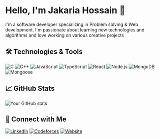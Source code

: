 # Hello, I'm Jakaria Hossain 👋

I'm a software developer specializing in Problem solving & Web development. I'm passionate about learning new technologies and algorithms and love working on various creative projects

## 🛠️ Technologies & Tools

![C](https://img.shields.io/badge/-C-A8B9CC?style=flat&logo=c&logoColor=white)
![C++](https://img.shields.io/badge/-C++-00599C?style=flat&logo=c%2B%2B&logoColor=white)
![JavaScript](https://img.shields.io/badge/-JavaScript-F7DF1E?style=flat&logo=javascript&logoColor=black)
![TypeScript](https://img.shields.io/badge/-TypeScript-3178C6?style=flat&logo=typescript&logoColor=white)
![React](https://img.shields.io/badge/-React-61DAFB?style=flat&logo=react&logoColor=black)
![Node.js](https://img.shields.io/badge/-Node.js-339933?style=flat&logo=node.js&logoColor=white)
![MongoDB](https://img.shields.io/badge/-MongoDB-4EA94B?style=flat&logo=mongodb&logoColor=white)
![Mongoose](https://img.shields.io/badge/-Mongoose-880000?style=flat&logo=mongoose&logoColor=white)

## 📈 GitHub Stats

![Your GitHub stats](https://github-readme-stats.vercel.app/api?username=jaki-pro&show_icons=true&theme=radical)

## 🔗 Connect with Me

[![LinkedIn](https://img.shields.io/badge/-LinkedIn-0077B5?style=flat&logo=LinkedIn&logoColor=white)](https://www.linkedin.com/in/jakaria-hossain-82935020a/)
[![Codeforces](https://img.shields.io/badge/-Codeforces-1F8ACB?style=flat&logo=codeforces&logoColor=white&labelColor=1F8ACB)](https://codeforces.com/profile/ahmed_jaki)
[![Website](https://img.shields.io/badge/-Facebook-1877F2?style=flat&logo=facebook&logoColor=white)](https://web.facebook.com/innocent.jaki)
